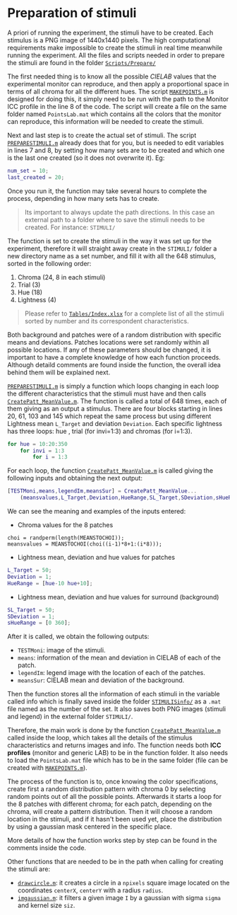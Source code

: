 # Preparation of stimuli

A priori of running the experiment, the stimuli have to be created. Each stimulus is a PNG image of 1440x1440 pixels. The high computational requirements make impossible to create the stimuli in real time meanwhile running the experiment.
All the files and scripts needed in order to prepare the stimuli are found in the folder [`Scripts/Prepare/`](../Scripts/Prepare)

The first needed thing is to know all the possible *CIELAB* values that the experimental monitor can reproduce, and then apply a proportional space in terms of all chroma for all the different hues. The script [`MAKEPOINTS.m`] is designed for doing this, it simply need to be run with the path to the Monitor ICC profile in the line 8 of the code. The script will create a file on the same folder named `PointsLab.mat` which contains all the colors that the monitor can reproduce, this information will be needed to create the stimuli.

Next and last step is to create the actual set of stimuli. The script [`PREPARESTIMULI.m`] already does that for you, but is needed to edit variables in lines 7 and 8, by setting how many sets are to be created and which one is the last one created (so it does not overwrite it). Eg:

```matlab
num_set = 10;
last_created = 20;
```

Once you run it, the function may take several hours to complete the process, depending in how many sets has to create.

> Its important to always update the path directions. In this case an external path to a folder where to save the stimuli needs to be created. For instance: `STIMULI/`

The function is set to create the stimuli in the way it was set up for the experiment, therefore it will straight away create in the `STIMULI/` folder a new directory name as a set number, and fill it with all the 648 stimulus, sorted in the following order:

1. Chroma (24, 8 in each stimuli)
2. Trial (3)
3. Hue (18)
4. Lightness (4)

>Please refer to [`Tables/Index.xlsx`](../Tables/Index.xlsx) for a complete list of all the stimuli sorted by number and its correspondent characteristics.

Both background and patches were of a random distribution with specific means and deviations. Patches locations were set randomly within all possible locations. If any of these parameters should be changed, it is important to have a complete knowledge of how each function proceeds. Although detaild comments are found inside the function, the overall idea behind them will be explained next.  

[`PREPARESTIMULI.m`] is simply a function which loops changing in each loop the different characteristics that the stimuli must have and then calls [`CreatePatt_MeanValue.m`]. The function is called a total of 648 times, each of them giving as an output a stimulus. There are four blocks starting in lines 20, 61, 103 and 145 which repeat the same process but using different Lightness mean `L_Target` and deviation `Deviation`. Each specific lightness has three loops: hue , trial (for invi=1:3) and chromas (for i=1:3).

```matlab
for hue = 10:20:350
    for invi = 1:3
        for i = 1:3
```

For each loop, the function [`CreatePatt_MeanValue.m`] is called giving the following inputs and obtaining the next output:

```matlab
[TESTMoni,means,legendIm,meansSur] = CreatePatt_MeanValue...
    (meansvalues,L_Target,Deviation,HueRange,SL_Target,SDeviation,sHueRange);
```

We can see the meaning and examples of the inputs entered:

- Chroma values for the 8 patches

```matlab,
choi = randperm(length(MEANSTOCHOI));
meansvalues = MEANSTOCHOI(choi((i-1)*8+1:(i*8)));
```

- Lightness mean, deviation and hue values for patches

```matlab
L_Target = 50;
Deviation = 1;
HueRange = [hue-10 hue+10];
```

- Lightness mean, deviation and hue values for surround (background)

```matlab
SL_Target = 50;
SDeviation = 1;
sHueRange = [0 360];
```

After it is called, we obtain the following outputs:

- `TESTMoni`: image of the stimuli.
- `means`: information of the mean and deviation in CIELAB of each of the patch.
- `legendIm`: legend image with the location of each of the patches.
- `meansSur`:	CIELAB mean and deviation of the background.

Then the function stores all the information of each stimuli in the variable called info which is finally saved inside the folder [`STIMULISinfo/`](../Scripts/Prepare/STIMULISinfo) as a `.mat` file named as the number of the set. It also saves both PNG images (stimuli and legend) in the external folder `STIMULI/`.

Therefore, the main work is done by the function [`CreatePatt_MeanValue.m`] called inside the loop, which takes all the details of the stimulus characteristics and returns images and info. The function needs both **ICC profiles** (monitor and generic LAB) to be in the function folder. It also needs to load the `PointsLab.mat` file which has to be in the same folder (file can be created with [`MAKEPOINTS.m`]).

The process of the function is to, once knowing the color specifications, create first a random distribution pattern with chroma 0 by selecting random points out of all the possible points. Afterwards it starts a loop for the 8 patches with different chroma; for each patch, depending on the chroma, will create a pattern distribution. Then it will choose a random location in the stimuli, and if it hasn't been used yet, place the distribution by using a gaussian mask centered in the specific place.

More details of how the function works step by step can be found in the comments inside the code.

Other functions that are needed to be in the path when calling for creating the stimuli are:

- [`drawcircle.m`]: it creates a circle in a `npixels` square image located on the coordinates `centerX`, `centerY` with a radius `radius`.
- [`imgaussian.m`]: it filters a given image `I` by a gaussian with sigma `sigma` and kernel size `siz`.

[`MAKEPOINTS.m`]: ../Scripts/Prepare/MAKEPOINTS.m
[`PREPARESTIMULI.m`]: ../Scripts/Prepare/PREPARESTIMULI.m
[`CreatePatt_MeanValue.m`]: ../Scripts/Prepare/Other/CreatePatt_MeanValue.m
[`drawcircle.m`]: ../Scripts/Prepare/Other/drawcircle.m
[`imgaussian.m`]: ../Scripts/Prepare/Other/imgaussian.m
